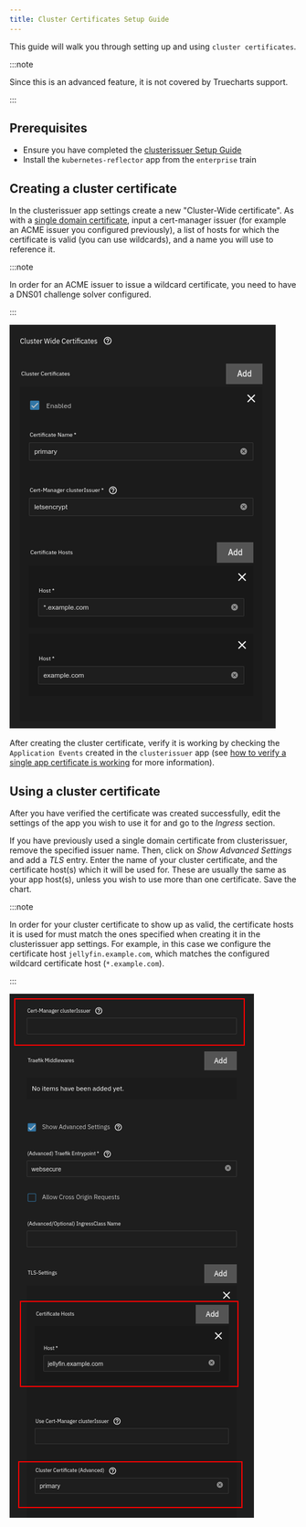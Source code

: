 ```yaml
---
title: Cluster Certificates Setup Guide
---
```


This guide will walk you through setting up and using `cluster certificates`.

:::note

Since this is an advanced feature, it is not covered by Truecharts support.

:::

## Prerequisites

- Ensure you have completed the [clusterissuer Setup Guide](how-to)
- Install the `kubernetes-reflector` app from the `enterprise` train

## Creating a cluster certificate

In the clusterissuer app settings create a new "Cluster-Wide certificate". As with a [single domain certificate](how-to#configure-ingress-using-clusterissuer), input a cert-manager issuer (for example an ACME issuer you configured previously), a list of hosts for which the certificate is valid (you can use wildcards), and a name you will use to reference it.

:::note

In order for an ACME issuer to issue a wildcard certificate, you need to have a DNS01 challenge solver configured.

:::

![clusterissuer6](./img/clusterissuer6.png)

After creating the cluster certificate, verify it is working by checking the `Application Events` created in the `clusterissuer` app (see [how to verify a single app certificate is working](how-to#verifying-clusterissuer-is-working) for more information).

## Using a cluster certificate

After you have verified the certificate was created successfully, edit the settings of the app you wish to use it for and go to the _Ingress_ section.

If you have previously used a single domain certificate from clusterissuer, remove the specified issuer name. Then, click on _Show Advanced Settings_ and add a _TLS_ entry. Enter the name of your cluster certificate, and the certificate host(s) which it will be used for. These are usually the same as your app host(s), unless you wish to use more than one certificate. Save the chart.

:::note

In order for your cluster certificate to show up as valid, the certificate hosts it is used for must match the ones specified when creating it in the clusterissuer app settings. For example, in this case we configure the certificate host `jellyfin.example.com`, which matches the configured wildcard certificate host (`*.example.com`).

:::

![clusterissuer7](./img/clusterissuer7.png)
